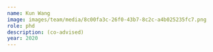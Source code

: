 ```yaml
---
name: Kun Wang
image: images/team/media/8c00fa3c-26f0-43b7-8c2c-a4b025235fc7.png
role: phd
description: (co-advised)
year: 2020
---
```



